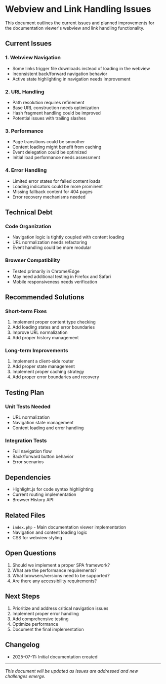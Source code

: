 # Webview and Link Handling Issues

This document outlines the current issues and planned improvements for the documentation viewer's webview and link handling functionality.

## Current Issues

### 1. Webview Navigation
- Some links trigger file downloads instead of loading in the webview
- Inconsistent back/forward navigation behavior
- Active state highlighting in navigation needs improvement

### 2. URL Handling
- Path resolution requires refinement
- Base URL construction needs optimization
- Hash fragment handling could be improved
- Potential issues with trailing slashes

### 3. Performance
- Page transitions could be smoother
- Content loading might benefit from caching
- Event delegation could be optimized
- Initial load performance needs assessment

### 4. Error Handling
- Limited error states for failed content loads
- Loading indicators could be more prominent
- Missing fallback content for 404 pages
- Error recovery mechanisms needed

## Technical Debt

### Code Organization
- Navigation logic is tightly coupled with content loading
- URL normalization needs refactoring
- Event handling could be more modular

### Browser Compatibility
- Tested primarily in Chrome/Edge
- May need additional testing in Firefox and Safari
- Mobile responsiveness needs verification

## Recommended Solutions

### Short-term Fixes
1. Implement proper content type checking
2. Add loading states and error boundaries
3. Improve URL normalization
4. Add proper history management

### Long-term Improvements
1. Implement a client-side router
2. Add proper state management
3. Implement proper caching strategy
4. Add proper error boundaries and recovery

## Testing Plan

### Unit Tests Needed
- URL normalization
- Navigation state management
- Content loading and error handling

### Integration Tests
- Full navigation flow
- Back/forward button behavior
- Error scenarios

## Dependencies

- Highlight.js for code syntax highlighting
- Current routing implementation
- Browser History API

## Related Files

- `index.php` - Main documentation viewer implementation
- Navigation and content loading logic
- CSS for webview styling

## Open Questions

1. Should we implement a proper SPA framework?
2. What are the performance requirements?
3. What browsers/versions need to be supported?
4. Are there any accessibility requirements?

## Next Steps

1. Prioritize and address critical navigation issues
2. Implement proper error handling
3. Add comprehensive testing
4. Optimize performance
5. Document the final implementation

## Changelog

- 2025-07-11: Initial documentation created

---
*This document will be updated as issues are addressed and new challenges emerge.*
